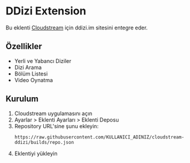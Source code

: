 # DDizi Extension

Bu eklenti [Cloudstream](https://github.com/recloudstream/cloudstream) için ddizi.im sitesini entegre eder.

## Özellikler

- Yerli ve Yabancı Diziler
- Dizi Arama
- Bölüm Listesi
- Video Oynatma

## Kurulum

1. Cloudstream uygulamasını açın
2. Ayarlar > Eklenti Ayarları > Eklenti Deposu
3. Repository URL'sine şunu ekleyin:
   ```
   https://raw.githubusercontent.com/KULLANICI_ADINIZ/cloudstream-ddizi/builds/repo.json
   ```
4. Eklentiyi yükleyin 